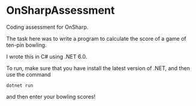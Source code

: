 # OnSharpAssessment
Coding assessment for OnSharp.

The task here was to write a program to calculate the score of a game of ten-pin bowling.

I wrote this in C# using .NET 6.0.

To run, make sure that you have install the latest version of .NET, and then use the command

`dotnet run`

and then enter your bowling scores!
